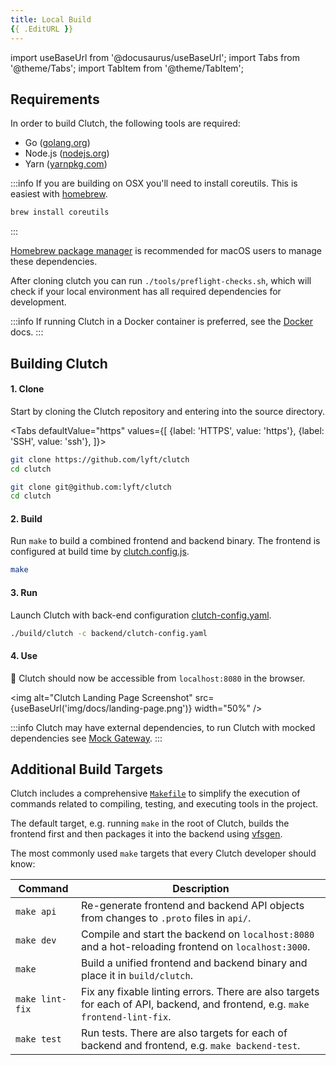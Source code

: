 ```yaml
---
title: Local Build
{{ .EditURL }}
---
```


import useBaseUrl from '@docusaurus/useBaseUrl';
import Tabs from '@theme/Tabs';
import TabItem from '@theme/TabItem';

## Requirements

In order to build Clutch, the following tools are required:

- Go ([golang.org](https://golang.org/doc/install))
- Node.js ([nodejs.org](https://nodejs.org/tr/download/package-manager/))
- Yarn ([yarnpkg.com](https://classic.yarnpkg.com/en/docs/install))

:::info
If you are building on OSX you'll need to install coreutils. This is easiest with [homebrew](https://brew.sh/).
```bash
brew install coreutils
```
:::

[Homebrew package manager](http://brew.sh/) is recommended for macOS users to manage these dependencies.

After cloning clutch you can run `./tools/preflight-checks.sh`,
which will check if your local environment has all required dependencies for development.

:::info
If running Clutch in a Docker container is preferred, see the [Docker](/docs/getting-started/docker) docs.
:::

## Building Clutch

#### 1. Clone
Start by cloning the Clutch repository and entering into the source directory.

<Tabs
  defaultValue="https"
  values={[
    {label: 'HTTPS', value: 'https'},
    {label: 'SSH', value: 'ssh'},
  ]}>

<TabItem value="https">

```bash
git clone https://github.com/lyft/clutch
cd clutch
```

</TabItem>
<TabItem value="ssh">

```bash
git clone git@github.com:lyft/clutch
cd clutch
```

</TabItem>
</Tabs>

#### 2. Build

Run `make` to build a combined frontend and backend binary. The frontend is configured at build time by [clutch.config.js](https://github.com/lyft/clutch/blob/main/frontend/packages/app/src/clutch.config.js).

```bash
make
```

#### 3. Run
Launch Clutch with back-end configuration [clutch-config.yaml](https://github.com/lyft/clutch/blob/main/backend/clutch-config.yaml).

```bash
./build/clutch -c backend/clutch-config.yaml
```

#### 4. Use
:tada: Clutch should now be accessible from `localhost:8080` in the browser.

<img alt="Clutch Landing Page Screenshot" src={useBaseUrl('img/docs/landing-page.png')} width="50%" />

:::info
Clutch may have external dependencies, to run Clutch with mocked dependencies see [Mock Gateway](/docs/getting-started/mock-gateway).
:::


## Additional Build Targets

Clutch includes a comprehensive [`Makefile`](https://github.com/lyft/clutch/blob/main/Makefile) to simplify the execution of commands related to compiling, testing, and executing tools in the project.

The default target, e.g. running `make` in the root of Clutch, builds the frontend first and then packages it into the backend using [vfsgen](https://github.com/shurcooL/vfsgen).

The most commonly used `make` targets that every Clutch developer should know:

| Command | Description |
| --- | --- |
| `make api` | Re-generate frontend and backend API objects from changes to `.proto` files in `api/`.  |
| `make dev` | Compile and start the backend on `localhost:8080` and a hot-reloading frontend on `localhost:3000`. |
| `make` | Build a unified frontend and backend binary and place it in `build/clutch`. |
| `make lint-fix` | Fix any fixable linting errors. There are also targets for each of API, backend, and frontend, e.g. `make frontend-lint-fix`. |
| `make test` | Run tests. There are also targets for each of backend and frontend, e.g. `make backend-test`. |
